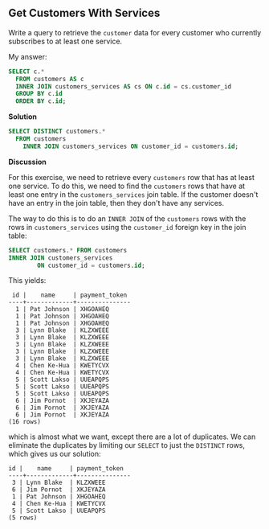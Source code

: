 ## Get Customers With Services

Write a query to retrieve the `customer` data for every customer who currently subscribes to at least one service.

My answer:
```sql
SELECT c.*
  FROM customers AS c
  INNER JOIN customers_services AS cs ON c.id = cs.customer_id
  GROUP BY c.id
  ORDER BY c.id;
```

**Solution**
```sql
SELECT DISTINCT customers.* 
  FROM customers
    INNER JOIN customers_services ON customer_id = customers.id;
```

**Discussion**

For this exercise, we need to retrieve every `customers` row that has at least one service. To do this, we need to find the `customers` rows that have at least one entry in the `customers_services` join table. If the customer doesn't have an entry in the join table, then they don't have any services.

The way to do this is to do an `INNER JOIN` of the `customers` rows with the rows in `customers_services` using the `customer_id` foreign key in the join table:

```sql
SELECT customers.* FROM customers
INNER JOIN customers_services
        ON customer_id = customers.id;
```

This yields:
```plaintext
 id |    name     | payment_token
----+-------------+---------------
  1 | Pat Johnson | XHGOAHEQ
  1 | Pat Johnson | XHGOAHEQ
  1 | Pat Johnson | XHGOAHEQ
  3 | Lynn Blake  | KLZXWEEE
  3 | Lynn Blake  | KLZXWEEE
  3 | Lynn Blake  | KLZXWEEE
  3 | Lynn Blake  | KLZXWEEE
  3 | Lynn Blake  | KLZXWEEE
  4 | Chen Ke-Hua | KWETYCVX
  4 | Chen Ke-Hua | KWETYCVX
  5 | Scott Lakso | UUEAPQPS
  5 | Scott Lakso | UUEAPQPS
  5 | Scott Lakso | UUEAPQPS
  6 | Jim Pornot  | XKJEYAZA
  6 | Jim Pornot  | XKJEYAZA
  6 | Jim Pornot  | XKJEYAZA
(16 rows)
```

which is almost what we want, except there are a lot of duplicates. We can eliminate the duplicates by limiting our `SELECT` to just the `DISTINCT` rows, which gives us our solution:

```plaintext
id |    name     | payment_token
----+-------------+---------------
 3 | Lynn Blake  | KLZXWEEE
 6 | Jim Pornot  | XKJEYAZA
 1 | Pat Johnson | XHGOAHEQ
 4 | Chen Ke-Hua | KWETYCVX
 5 | Scott Lakso | UUEAPQPS
(5 rows)
```
